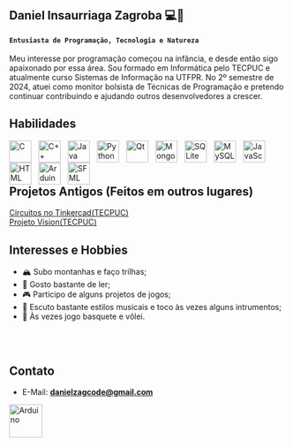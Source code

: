 ## Daniel Insaurriaga Zagroba 💻🌱

**`Entusiasta de Programação, Tecnologia e Natureza`**
<br><br>
Meu interesse por programação começou na infância, e desde então sigo apaixonado por essa área. Sou formado em Informática pelo TECPUC e atualmente curso Sistemas de Informação na UTFPR. No 2º semestre de 2024, atuei como monitor bolsista de Técnicas de Programação e pretendo continuar contribuindo e ajudando outros desenvolvedores a crescer.
<br>
## Habilidades

<img align="left" alt="C" width="40px" style="padding-right:10px;" src="https://cdn.jsdelivr.net/gh/devicons/devicon@latest/icons/c/c-original.svg" />
<img align="left" alt="C++" width="40px" style="padding-right:10px;" src="https://cdn.jsdelivr.net/gh/devicons/devicon@latest/icons/cplusplus/cplusplus-original.svg"  />
<img align="left" alt="Java"  width="40px" style="padding-right:10px;" src="https://cdn.jsdelivr.net/gh/devicons/devicon@latest/icons/java/java-original.svg" />
<img align="left" alt="Python"  width="40px" style="padding-right:10px;" src="https://cdn.jsdelivr.net/gh/devicons/devicon@latest/icons/python/python-original.svg" />
<img align="left" alt="Qt"  width="40px" style="padding-right:10px;" src="https://cdn.jsdelivr.net/gh/devicons/devicon@latest/icons/qt/qt-original.svg" />
<img align="left" alt="MongoDB" width="40px" style="padding-right:10px" src="https://cdn.jsdelivr.net/gh/devicons/devicon@latest/icons/mongodb/mongodb-original.svg" />
<img align="left" alt="SQLite" width="40px" style="padding-right:10px" src="https://cdn.jsdelivr.net/gh/devicons/devicon@latest/icons/sqlite/sqlite-original.svg" />
<img align="left" alt="MySQL" width="40px" style="padding-right:10px" src="https://cdn.jsdelivr.net/gh/devicons/devicon@latest/icons/mysql/mysql-original.svg" />
<img align="left" alt="JavaScript" width="40px" style="padding-right:10px" src="https://cdn.jsdelivr.net/gh/devicons/devicon@latest/icons/javascript/javascript-original.svg" />
<img align="left" alt="HTML" width="40px" style="padding-right:10px" src="https://cdn.jsdelivr.net/gh/devicons/devicon@latest/icons/html5/html5-original.svg" />
<img align="left" alt="Arduino" width="40px" style="padding-right:10px" src="https://cdn.jsdelivr.net/gh/devicons/devicon@latest/icons/arduino/arduino-original.svg" />
<img align="left" alt="SFML" width="40px" style="padding-right:10px" src="https://www.sfml-dev.org/download/goodies/sfml-icon.svg" />

<br><br><br>
## Projetos Antigos (Feitos em outros lugares)

<a href="https://www.tinkercad.com/users/2BUXjBKw6Zu?type=circuits" target="blank">Circuitos no Tinkercad(TECPUC)</a>
<br>
<a href="https://github.com/LucasSotomaiorAPereira/projeto-vision" target="blank">Projeto Vision(TECPUC)</a>
<br>


## Interesses e Hobbies

- 🏔 Subo montanhas e faço trilhas;<br>
- 📖 Gosto bastante de ler;<br>
- 🎮 Participo de alguns projetos de jogos;<br>
- 🎼 Escuto bastante estilos musicais e toco às vezes alguns intrumentos;<br>
- 🏀 Às vezes jogo basquete e vôlei.<br>

<br><br>

## Contato
- E-Mail: **danielzagcode@gmail.com**<br>

<a href="https://br.linkedin.com/in/daniel-insaurriaga-zagroba" target="blank">
<img align="left" alt="Arduino" width="60px" style="padding-right:10px" src="https://cdn.jsdelivr.net/gh/devicons/devicon@latest/icons/linkedin/linkedin-original.svg" />
</a>
